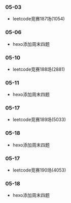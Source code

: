 ### 05-03
* leetcode竞赛187场(1054)
### 05-06
* hexo添加周末四题
### 05-10
* leetcode竞赛188场(2881)
### 05-11
* hexo添加周末四题
### 05-17
* leetcode竞赛189场(5033)
### 05-18
* hexo添加周末四题
### 05-17
* leetcode竞赛190场(4053)
### 05-18
* hexo添加周末四题
